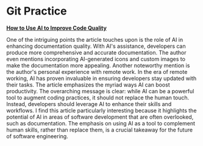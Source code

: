 # Git Practice

[**How to Use AI to Improve Code Quality**](https://www.freecodecamp.org/news/how-to-use-ai-to-improve-code-quality/)

One of the intriguing points the article touches upon is the role of AI in enhancing documentation quality. With AI's assistance, developers can produce more comprehensive and accurate documentation. The author even mentions incorporating AI-generated icons and custom images to make the documentation more appealing. Another noteworthy mention is the author's personal experience with remote work. In the era of remote working, AI has proven invaluable in ensuring developers stay updated with their tasks. The article emphasizes the myriad ways AI can boost productivity. The overarching message is clear: while AI can be a powerful tool to augment coding practices, it should not replace the human touch. Instead, developers should leverage AI to enhance their skills and workflows. I find this article particularly interesting because it highlights the potential of AI in areas of software development that are often overlooked, such as documentation. The emphasis on using AI as a tool to complement human skills, rather than replace them, is a crucial takeaway for the future of software engineering.
